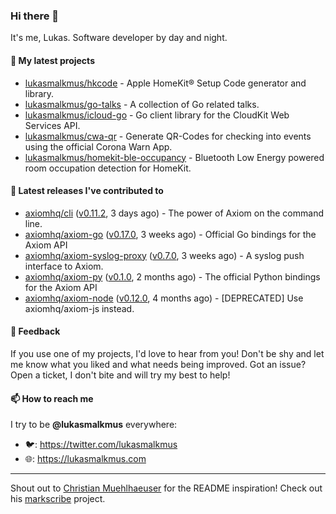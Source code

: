 ### Hi there 👋

It's me, Lukas. Software developer by day and night.

#### 🌱 My latest projects

- [lukasmalkmus/hkcode](https://github.com/lukasmalkmus/hkcode) - Apple HomeKit® Setup Code generator and library.
- [lukasmalkmus/go-talks](https://github.com/lukasmalkmus/go-talks) - A collection of Go related talks.
- [lukasmalkmus/icloud-go](https://github.com/lukasmalkmus/icloud-go) - Go client library for the CloudKit Web Services API.
- [lukasmalkmus/cwa-qr](https://github.com/lukasmalkmus/cwa-qr) - Generate QR-Codes for checking into events using the official Corona Warn App.
- [lukasmalkmus/homekit-ble-occupancy](https://github.com/lukasmalkmus/homekit-ble-occupancy) - Bluetooth Low Energy powered room occupation detection for HomeKit.

#### 🔭 Latest releases I've contributed to

- [axiomhq/cli](https://github.com/axiomhq/cli) ([v0.11.2](https://github.com/axiomhq/cli/releases/tag/v0.11.2), 3 days ago) - The power of Axiom on the command line.
- [axiomhq/axiom-go](https://github.com/axiomhq/axiom-go) ([v0.17.0](https://github.com/axiomhq/axiom-go/releases/tag/v0.17.0), 3 weeks ago) - Official Go bindings for the Axiom API
- [axiomhq/axiom-syslog-proxy](https://github.com/axiomhq/axiom-syslog-proxy) ([v0.7.0](https://github.com/axiomhq/axiom-syslog-proxy/releases/tag/v0.7.0), 3 weeks ago) - A syslog push interface to Axiom.
- [axiomhq/axiom-py](https://github.com/axiomhq/axiom-py) ([v0.1.0](https://github.com/axiomhq/axiom-py/releases/tag/v0.1.0), 2 months ago) - The official Python bindings for the Axiom API
- [axiomhq/axiom-node](https://github.com/axiomhq/axiom-node) ([v0.12.0](https://github.com/axiomhq/axiom-node/releases/tag/v0.12.0), 4 months ago) - [DEPRECATED] Use axiomhq/axiom-js instead.

#### 💬 Feedback

If you use one of my projects, I'd love to hear from you! Don't be shy and let
me know what you liked and what needs being improved. Got an issue? Open a
ticket, I don't bite and will try my best to help!

#### 📫 How to reach me

I try to be **@lukasmalkmus** everywhere:

- 🐦: https://twitter.com/lukasmalkmus
- 🌐: https://lukasmalkmus.com

---

Shout out to [Christian Muehlhaeuser](https://github.com/muesli) for the README
inspiration! Check out his [markscribe](https://github.com/muesli/markscribe)
project.
